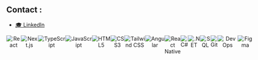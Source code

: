 ## Contact : 
- [🎓 LinkedIn](https://www.linkedin.com/in/manon-c-diana-a117b0192/)


<div style="display: flex;" align="center">
  <img alt="React" src="https://img.shields.io/badge/react%20-%2320232a.svg?&style=for-the-badge&logo=react&logoColor=%2361DAFB"/>
  <img alt="Next.js" src="https://img.shields.io/badge/next.js%20-%23000000.svg?&style=for-the-badge&logo=next.js&logoColor=white"/>
  <img alt="TypeScript" src="https://img.shields.io/badge/typescript%20-%2320232a.svg?&style=for-the-badge&logo=typescript&logoColor=0076c5"/>
  <img alt="JavaScript" src="https://img.shields.io/badge/javascript%20-%23323330.svg?&style=for-the-badge&logo=javascript&logoColor=%23F7DF1E"/>
  <img alt="HTML5" src="https://img.shields.io/badge/html5%20-%23163256.svg?&style=for-the-badge&logo=html5&logoColor=dd4b25"/>
  <img alt="CSS3" src="https://img.shields.io/badge/css3%20-%232862e9.svg?&style=for-the-badge&logo=css3&logoColor=white"/>
  <img alt="Tailwind CSS" src="https://img.shields.io/badge/tailwindcss%20-%2338B2AC.svg?&style=for-the-badge&logo=tailwind-css&logoColor=white"/>
  <img alt="Angular" src="https://img.shields.io/badge/angular%20-%23d6002f.svg?&style=for-the-badge&logo=angular&logoColor=white"/>
  <img alt="React Native" src="https://img.shields.io/badge/react_native%20-%2320232a.svg?&style=for-the-badge&logo=react&logoColor=%2361DAFB"/>
  <img alt="C#" src="https://img.shields.io/badge/csharp%20-%2320232a.svg?&style=for-the-badge&logo=csharp&logoColor=058e0c"/>
  <img alt=".NET" src="https://img.shields.io/badge/.net%20-%23512bd4.svg?&style=for-the-badge&logo=dotnet&logoColor=white"/>
  <img alt="SQL" src="https://img.shields.io/badge/sql%20-%2307405e.svg?&style=for-the-badge&logo=postgresql&logoColor=white"/>
  <img alt="Git" src="https://img.shields.io/badge/git%20-%2320232a.svg?&style=for-the-badge&logo=git&logoColor=F05033"/>
  <img alt="DevOps" src="https://img.shields.io/badge/devops%20-%230078d4.svg?&style=for-the-badge&logo=azure-devops&logoColor=white"/>
  <img alt="Figma" src="https://img.shields.io/badge/figma%20-%23F24E1E.svg?&style=for-the-badge&logo=figma&logoColor=white"/>
</div>
<br>



<!--[![Top Langs](https://github-readme-stats.vercel.app/api/top-langs/?username=Patajuade&theme=darcula&layout=compact)](https://github.com/Patajuade/Patajuade)-->

